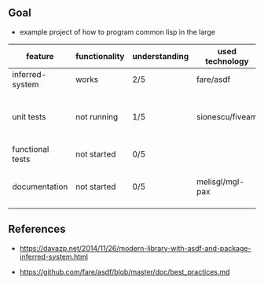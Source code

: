 ## Goal

- example project of how to program common lisp in the large

| feature          | functionality | understanding | used technology | todo                                                        |
|------------------|---------------|---------------|-----------------|-------------------------------------------------------------|
| inferred-system  | works         | 2/5           | fare/asdf       | uiop:define-package                                         |
| unit tests       | not running   | 1/5           | sionescu/fiveam | get run! working, understand def-suite and multi file tests |
| functional tests | not started   | 0/5           |                 | what to use for this?                                       |
| documentation    | not started   | 0/5           | melisgl/mgl-pax | convert docstrings to documentation with asdf               |



## References

- https://davazp.net/2014/11/26/modern-library-with-asdf-and-package-inferred-system.html

- https://github.com/fare/asdf/blob/master/doc/best_practices.md
